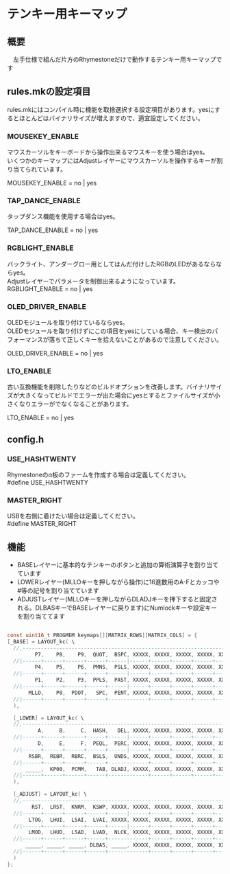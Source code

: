 # テンキー用キーマップ

## 概要

　左手仕様で組んだ片方のRhymestoneだけで動作するテンキー用キーマップです  

## rules.mkの設定項目

rules.mkにはコンパイル時に機能を取捨選択する設定項目があります。yesにするとほとんどはバイナリサイズが増えますので、適宜設定してください。  

### MOUSEKEY_ENABLE

マウスカーソルをキーボードから操作出来るマウスキーを使う場合はyes。  
いくつかのキーマップにはAdjustレイヤーにマウスカーソルを操作するキーが割り当てられています。  

MOUSEKEY_ENABLE = no | yes

### TAP_DANCE_ENABLE

タップダンス機能を使用する場合はyes。  

TAP_DANCE_ENABLE = no | yes

### RGBLIGHT_ENABLE

バックライト、アンダーグロー用としてはんだ付けしたRGBのLEDがあるならならyes。  
Adjustレイヤーでパラメータを制御出来るようになっています。  
RGBLIGHT_ENABLE = no | yes

### OLED_DRIVER_ENABLE

OLEDモジュールを取り付けているならyes。  
OLEDモジュールを取り付けずにこの項目をyesにしている場合、キー検出のパフォーマンスが落ちて正しくキーを拾えないことがあるので注意してください。  

OLED_DRIVER_ENABLE = no | yes

### LTO_ENABLE

古い互換機能を削除したりなどのビルドオプションを改善します。バイナリサイズが大きくなってビルドでエラーが出た場合にyesとするとファイルサイズが小さくなりエラーがでなくなることがあります。  

LTO_ENABLE = no | yes

## config.h

### USE_HASHTWENTY

Rhymestoneのα板のファームを作成する場合は定義してください。  
#define USE_HASHTWENTY  

### MASTER_RIGHT

USBを右側に着けたい場合は定義してください。  
#define MASTER_RIGHT

## 機能

* BASEレイヤーに基本的なテンキーのボタンと追加の算術演算子を割り当てています
* LOWERレイヤー(MLLOキーを押しながら操作)に16進数用のA-Fとカッコや#等の記号を割り当てています
* ADJUSTレイヤー(MLLOキーを押しながらDLADJキーを押下すると固定される。DLBASキーでBASEレイヤーに戻ります)にNumlockキーや設定キーを割り当ててます

```c

const uint16_t PROGMEM keymaps[][MATRIX_ROWS][MATRIX_COLS] = {
[_BASE] = LAYOUT_kc( \
  //,---------------------------------------------------------------------.
         P7,    P8,    P9,  QUOT,  BSPC, XXXXX, XXXXX, XXXXX, XXXXX, XXXXX,\
  //|------+------+------+------+------|------+------+------+------+------|
         P4,    P5,    P6,  PMNS,  PSLS, XXXXX, XXXXX, XXXXX, XXXXX, XXXXX,\
  //|------+------+------+------+------|------+------+------+------+------|
         P1,    P2,    P3,  PPLS,  PAST, XXXXX, XXXXX, XXXXX, XXXXX, XXXXX,\
  //|------+------+------+------+------|------+------+------+------+------|
       MLLO,    P0,  PDOT,   SPC,  PENT, XXXXX, XXXXX, XXXXX, XXXXX, XXXXX \
  //|------+------+------+------+-------------+------+------+------+------|
  ),

  [_LOWER] = LAYOUT_kc( \
  //,---------------------------------------------------------------------.
          A,     B,     C,  HASH,   DEL, XXXXX, XXXXX, XXXXX, XXXXX, XXXXX,\
  //|------+------+------+------+------|------+------+------+------+------|
          D,     E,     F,  PEQL,  PERC, XXXXX, XXXXX, XXXXX, XXXXX, XXXXX,\
  //|------+------+------+------+------|------+------+------+------+------|
       RSBR,  REBR,  RBRC,  BSLS,  UNDS, XXXXX, XXXXX, XXXXX, XXXXX, XXXXX,\
  //|------+------+------+------+-------------+------+------+------+------|
      _____,  KP00,  PCMM,   TAB, DLADJ, XXXXX, XXXXX, XXXXX, XXXXX, XXXXX \
  //|------+------+------+------+-------------+------+------+------+------|
  ),

  [_ADJUST] = LAYOUT_kc( \
  //,---------------------------------------------------------------------.
        RST,  LRST,  KNRM,  KSWP, XXXXX, XXXXX, XXXXX, XXXXX, XXXXX, XXXXX,\
  //|------+------+------+------+------|------+------+------+------+------|
       LTOG,  LHUI,  LSAI,  LVAI, XXXXX, XXXXX, XXXXX, XXXXX, XXXXX, XXXXX,\
  //|------+------+------+------+------|------+------+------+------+------|
       LMOD,  LHUD,  LSAD,  LVAD,  NLCK, XXXXX, XXXXX, XXXXX, XXXXX, XXXXX,\
  //|------+------+------+------+-------------+------+------+------+------|
      _____, _____, _____, DLBAS, _____, XXXXX, XXXXX, XXXXX, XXXXX, XXXXX \
  //|------+------+------+------+-------------+------+------+------+------|
  )
};

```
